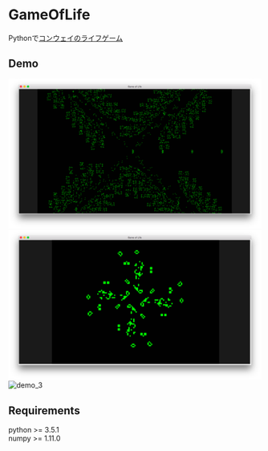 # GameOfLife
Pythonで[コンウェイのライフゲーム](https://ja.wikipedia.org/wiki/ライフゲーム)

## Demo

![demo_1](demo_1.png)   
![demo_2](demo_2.png)   
![demo_3](demo_3.png)   

## Requirements

python >= 3.5.1    
numpy >= 1.11.0
